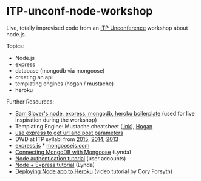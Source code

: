 # ITP-unconf-node-workshop
Live, totally improvised code from an [ITP Unconference](http://itp.nyu.edu/unconference) workshop about node.js.

Topics:
- Node.js
- express
- database (mongodb via mongoose)
- creating an api
- templating engines (hogan / mustache)
- heroku

Further Resources:
* [Sam Slover's node, express, mongodb, heroku boilerplate](https://github.com/sslover/node-express-mongodb-heroku-boilerplate/blob/master/app.js) (used for live inspiration during the workshop)
* Templating Engine: Mustache cheatsheet (<a href="http://mustache.github.io/mustache.5.html">link</a>), <a href="https://github.com/twitter/hogan.js">Hogan</a></div>
* <a href="https://scotch.io/tutorials/use-expressjs-to-get-url-and-post-parameters">use express to get url and post parameters</a></div>
* DWD at ITP syllabi from [2015](https://github.com/DWDatITP/DWD-Spring-2015), [2014](http://itp-dwd-2014.herokuapp.com/), [2013](http://johnschimmel.github.io/ITP-DWD-Spring-2013/)
* <a href="http://expressjs.com/">express.js</a>
* <a href="http://mongoosejs.com">mongoosejs.com</a>
* <a href="http://www.lynda.com/JavaScript-tutorials/Connecting-MongoDB-via-Mongoose/141132/152200-4.html">Connecting MongoDB with Mongoose</a> (Lynda)
* <a href="https://scotch.io/tutorials/easy-node-authentication-setup-and-local">Node authentication tutorial</a> (user accounts)
* <a href="http://www.lynda.com/Expressjs-tutorials/Building-Website-Nodejs-Expressjs/163094-2.html">Node + Express tutorial</a> (Lynda)
* <a href="https://vimeo.com/91210794">Deploying Node app to Heroku</a> (video tutorial by Cory Forsyth)
